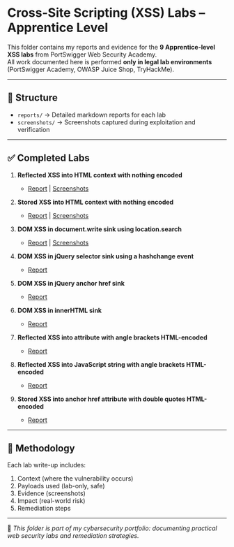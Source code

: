 # Cross-Site Scripting (XSS) Labs – Apprentice Level

This folder contains my reports and evidence for the **9 Apprentice-level XSS labs** from PortSwigger Web Security Academy.  
All work documented here is performed **only in legal lab environments** (PortSwigger Academy, OWASP Juice Shop, TryHackMe).

---

## 📂 Structure
- `reports/` → Detailed markdown reports for each lab  
- `screenshots/` → Screenshots captured during exploitation and verification  

---

## ✅ Completed Labs

1. **Reflected XSS into HTML context with nothing encoded**  
   - [Report](reports/Reflected-XSS.md) | [Screenshots](screenshots/Reflected-XSS-1.png)

2. **Stored XSS into HTML context with nothing encoded**  
   - [Report](reports/Stored-XSS.md) | [Screenshots](screenshots/Stored-XSS-1.png)

3. **DOM XSS in document.write sink using location.search**  
   - [Report](reports/DOM-XSS.md) | [Screenshots](screenshots/DOM-XSS-1.png)

4. **DOM XSS in jQuery selector sink using a hashchange event**  
   - [Report](reports/DOM-XSS-jquery-hashchange.md)

5. **DOM XSS in jQuery anchor href sink**  
   - [Report](reports/DOM-XSS-jquery.md)

6. **DOM XSS in innerHTML sink**  
   - [Report](reports/DOM-XSS-innerHTML.md)

7. **Reflected XSS into attribute with angle brackets HTML-encoded**  
   - [Report](reports/Reflected-XSS-Attribute.md)

8. **Reflected XSS into JavaScript string with angle brackets HTML-encoded**  
   - [Report](reports/Reflected-XSS-JS-String.md)

9. **Stored XSS into anchor href attribute with double quotes HTML-encoded**  
   - [Report](reports/Stored-XSS-href.md)

---

## 🔎 Methodology
Each lab write-up includes:
1. Context (where the vulnerability occurs)  
2. Payloads used (lab-only, safe)  
3. Evidence (screenshots)  
4. Impact (real-world risk)  
5. Remediation steps  

---

📌 *This folder is part of my cybersecurity portfolio: documenting practical web security labs and remediation strategies.*
